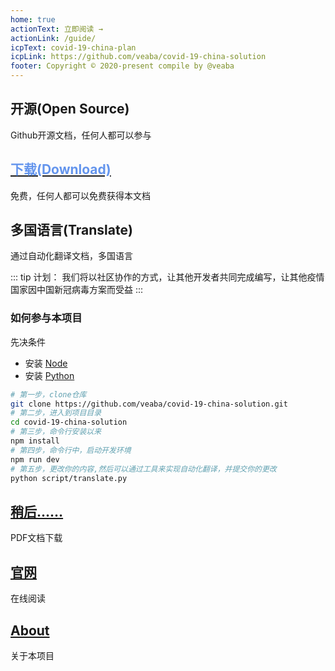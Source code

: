 ```yaml
---
home: true
actionText: 立即阅读 →
actionLink: /guide/
icpText: covid-19-china-plan
icpLink: https://github.com/veaba/covid-19-china-solution
footer: Copyright © 2020-present compile by @veaba
---
```


<div style="text-align: center">
</div>

<div class="features">
  <div class="feature">
    <h2>开源(Open Source)</h2>
    <p>Github开源文档，任何人都可以参与</p>
  </div>
  <div class="feature">
    <a href="javascript:alert('稍后')"><h2 style="color: cornflowerblue">下载(Download)</h2></a>
    <p>免费，任何人都可以免费获得本文档</p>
  </div>
  <div class="feature">
    <h2>多国语言(Translate)</h2>
    <p>通过自动化翻译文档，多国语言</p>
  </div>
</div>

::: tip 计划：
我们将以社区协作的方式，让其他开发者共同完成编写，让其他疫情国家因中国新冠病毒方案而受益
:::

### 如何参与本项目

先决条件
- 安装 [Node](https://nodejs.org/)
- 安装 [Python](https://python.org/)
``` bash
# 第一步，clone仓库
git clone https://github.com/veaba/covid-19-china-solution.git
# 第二步，进入到项目目录
cd covid-19-china-solution
# 第三步，命令行安装以来
npm install
# 第四步，命令行中，启动开发环境
npm run dev 
# 第五步，更改你的内容,然后可以通过工具来实现自动化翻译，并提交你的更改
python script/translate.py

```


<div class="features">
  <div class="feature">
    <h2><a href="javascript:void(0)">稍后……</a></h2>
    <p>PDF文档下载</p>
  </div>
  <div class="feature">
    <h2><a href="https://covid-19-china-solution.datav.ai/">官网</a></h2>
    <p>在线阅读</p>
  </div>
  <div class="feature">
    <h2><a href="https://github.com/veaba/covid-19-china-plan">About</a></h2>
    <p>关于本项目</p>
  </div>
</div>
